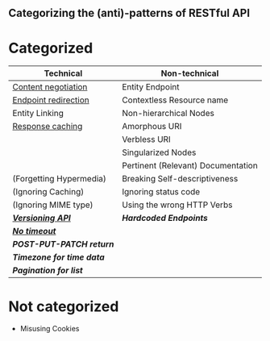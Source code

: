 Categorizing the (anti)-patterns of RESTful API
---

# Categorized

|Technical                          |Non-technical                      |
|-----------------------------------|-----------------------------------|
|[Content negotiation](https://github.com/huntertran/concordia-thesis-topic/blob/main/justifications/ContentNegotiation/ContentNegotiation.md)|Entity Endpoint|
|[Endpoint redirection](https://github.com/huntertran/concordia-thesis-topic/blob/main/justifications/EndpointRedirection/EndpointRedirection.md)|Contextless Resource name|
|Entity Linking                     |Non-hierarchical Nodes             |
|[Response caching](https://github.com/huntertran/concordia-thesis-topic/blob/main/justifications/ResponseCaching/ResponseCaching.md)|Amorphous URI|
|                                   |Verbless URI                       |
|                                   |Singularized Nodes                 |
|                                   |Pertinent (Relevant) Documentation |
|(Forgetting Hypermedia)            |Breaking Self-descriptiveness      |
|(Ignoring Caching)                 |Ignoring status code               |
|(Ignoring MIME type)               |Using the wrong HTTP Verbs         |
|[**_Versioning API_**](https://github.com/huntertran/concordia-thesis-topic/blob/main/justifications/ApiVersioning/ApiVersioning.md)|**_Hardcoded Endpoints_**|
|[**_No timeout_**](https://github.com/huntertran/concordia-thesis-topic/blob/main/justifications/Timeout/Timeout.md)||
|**_POST-PUT-PATCH return_**        |                                   |
|**_Timezone for time data_**       |                                   |
|**_Pagination for list_**          |                                   |

# Not categorized

* Misusing Cookies
